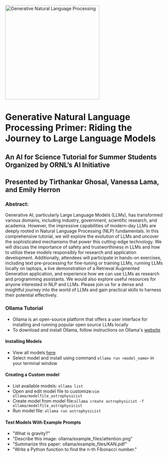 <img src="https://github.com/your-username/your-repository/blob/main/path-to-image.png](https://raw.githubusercontent.com/herronej/LLM_Student_Tutorial/main/ollama/example_files/ce2f9b8c-0f77-4832-bc28-72c849165fc2.webp" alt="Generative Natural Language Processing" width="300">

# Generative Natural Language Processing Primer: Riding the Journey to Large Language Models
## An AI for Science Tutorial for Summer Students Organized by ORNL’s AI Initiative
## Presented by Tirthankar Ghosal, Vanessa Lama, and Emily Herron

### Abstract:
Generative AI, particularly Large Language Models (LLMs), has transformed various domains, including industry, government, scientific research, and academia. However, the impressive capabilities of modern-day LLMs are deeply rooted in Natural Language Processing (NLP) fundamentals. In this comprehensive tutorial, we will explore the evolution of LLMs and uncover the sophisticated mechanisms that power this cutting-edge technology. We will discuss the importance of safety and trustworthiness in LLMs and how to utilize these models responsibly for research and application development. Additionally, attendees will participate in hands-on exercises, including text pre-processing for fine-tuning or training LLMs, running LLMs locally on laptops, a live demonstration of a Retrieval Augmented Generation application, and experience how we can use LLMs as research and programming assistants. We would also explore useful resources for anyone interested in NLP and LLMs. Please join us for a dense and insightful journey into the world of LLMs and gain practical skills to harness their potential effectively. 


### Ollama Tutorial
- Ollama is an open-source platform that offers a user interface for installing and running popular open source LLMs locally​
- To download and install Ollama, follow instructions on Ollama's [website](https://ollama.com/)
#### Installing Models
- View all models [here](https://ollama.com/library) 
- Select model and install using command `ollama run <model_name>​` in your terminal window
#### Creating a Custom model 
- List available models: `ollama list`
- Open and edit model file to customize: ​`vim ollama/modelfile_astrophysicist​` 
- Create model from model file: ​`ollama create astrophysicist -f ollama/modelfile_astrophysicist​`
- Run model file:​ `ollama run astrophysicist​`
#### Test Models With Example Prompts
- "What is gravity?"​
- "Describe this image: ollama/example_files/attention.png"​
- "Summarize this paper: ollama/example_files/KAN.pdf"​
- "Write a Python function to find the n-th Fibonacci number."​
​

